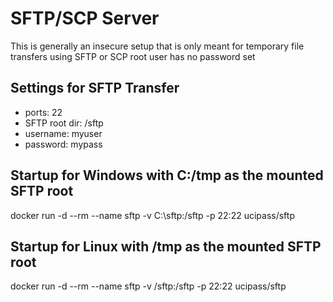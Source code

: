 # SFTP/SCP Server
This is generally an insecure setup that is only meant for temporary file transfers using SFTP or SCP
root user has no password set

## Settings for SFTP Transfer

- ports: 22
- SFTP root dir: /sftp
- username: myuser
- password: mypass

## Startup for Windows with C:/tmp as the mounted SFTP root
docker run -d --rm --name sftp -v C:\sftp:/sftp -p 22:22 ucipass/sftp

## Startup for Linux with /tmp as the mounted SFTP root
docker run -d --rm --name sftp -v /sftp:/sftp -p 22:22 ucipass/sftp
